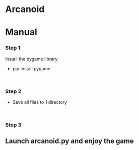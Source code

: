 # Arcanoid

<h1>Manual</h1>
<h3>Step 1</h3>
<p>Install the pygame library</p>
<ul>
  <li>pip install pygame</li>
</ul>
<br>
<h3>Step 2</h3>
<ul>
  <li>Save all files to 1 directory</li>
</ul>
<br>
<h3>Step 3</h3>
<h2>Launch arcanoid.py and enjoy the game</h2>
